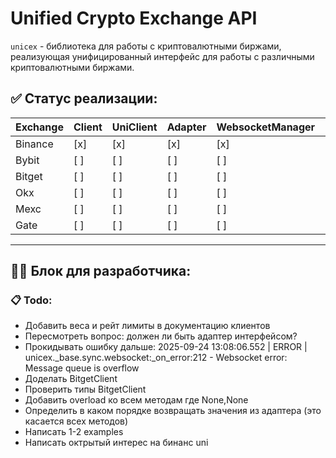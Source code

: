 # Unified Crypto Exchange API

`unicex` - библиотека для работы с криптовалютными биржами, реализующая унифицированный интерфейс для работы с различными криптовалютными биржами.

## ✅ Статус реализации:

| Exchange | Client | UniClient | Adapter | WebsocketManager | UniWebsocketManager | UserWebsocket |
|----------|--------|-----------|---------|------------------|---------------------|---------------|
| Binance  | [x]    | [x]       | [x]     | [x]              | [x]                 | [x]           |
| Bybit    | [ ]    | [ ]       | [ ]     | [ ]              | [ ]                 | [ ]           |
| Bitget   | [ ]    | [ ]       | [ ]     | [ ]              | [ ]                 | [ ]           |
| Okx      | [ ]    | [ ]       | [ ]     | [ ]              | [ ]                 | [ ]           |
| Mexc     | [ ]    | [ ]       | [ ]     | [ ]              | [ ]                 | [ ]           |
| Gate     | [ ]    | [ ]       | [ ]     | [ ]              | [ ]                 | [ ]           |

---

## 🧑‍💻 Блок для разработчика:

### 📋 Todo:
- Добавить веса и рейт лимиты в документацию клиентов
- Пересмотреть вопрос: должен ли быть адаптер интерфейсом?
- Прокидывать ошибку дальше: 2025-09-24 13:08:06.552 | ERROR    | unicex._base.sync.websocket:_on_error:212 - Websocket error: Message queue is overflow
- Доделать BitgetClient
- Проверить типы BitgetClient
- Добавить overload ко всем методам где None,None
- Определить в каком порядке возвращать значения из адаптера (это касается всех методов)
- Написать 1-2 examples
- Написать октрытый интерес на бинанс uni
